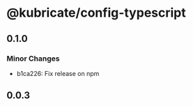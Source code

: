 # @kubricate/config-typescript

## 0.1.0

### Minor Changes

- b1ca226: Fix release on npm

## 0.0.3
